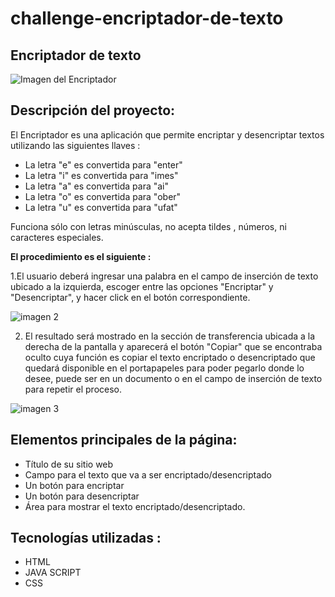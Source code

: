 # challenge-encriptador-de-texto
<h2>Encriptador de texto</h2>

![Imagen del Encriptador](https://github.com/user-attachments/assets/1afa1f5b-fccc-4289-b55f-de25a74234df)

<h2>Descripción del proyecto:</h2>

El Encriptador es una aplicación que permite encriptar y desencriptar textos utilizando las siguientes llaves : 

- La letra "e" es convertida para "enter"
- La letra "i" es convertida para "imes"
- La letra "a" es convertida para "ai"
- La letra "o" es convertida para "ober"
- La letra "u" es convertida para "ufat"

Funciona sólo con letras minúsculas, no acepta tildes , números, ni caracteres especiales.  

**El procedimiento es el siguiente :**

1.El usuario deberá ingresar una palabra en el campo de inserción de texto ubicado a la izquierda, escoger entre las opciones "Encriptar" y "Desencriptar", y hacer click en el botón correspondiente. 

![imagen 2](https://github.com/user-attachments/assets/d2c0483a-ebd5-497b-a720-0ad1767cb25e)

2. El resultado será mostrado en la sección de transferencia ubicada a la derecha de la pantalla y aparecerá el botón "Copiar" que se encontraba oculto cuya función es copiar el texto encriptado o desencriptado que
quedará disponible en el portapapeles para poder pegarlo donde lo desee, puede ser en un documento o en el campo de inserción de texto para repetir el proceso. 

![imagen 3](https://github.com/user-attachments/assets/539785ca-c3c8-4ea4-ae64-cc23866a1115)


<h2>Elementos principales de la página: </h2>

- Título de su sitio web
- Campo para el texto que va a ser encriptado/desencriptado
- Un botón para encriptar
- Un botón para desencriptar
- Área para mostrar el texto encriptado/desencriptado.

<h2>Tecnologías utilizadas :</h2>

- HTML
- JAVA SCRIPT
- CSS


